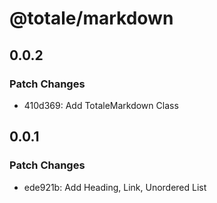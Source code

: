 # @totale/markdown

## 0.0.2

### Patch Changes

- 410d369: Add TotaleMarkdown Class

## 0.0.1

### Patch Changes

- ede921b: Add Heading, Link, Unordered List
